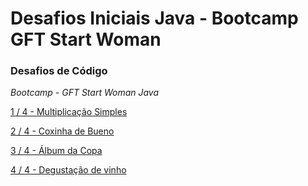 # Desafios Iniciais Java - Bootcamp GFT Start Woman

### Desafios de Código
_*Bootcamp - GFT Start Woman Java*_

[1 / 4 - Multiplicação Simples](https://github.com/Brunarquino/desafios-inicias-java-gft-start-woman/blob/master/src/multiplicacaoSimples/Main.java)

[2 / 4 - Coxinha de Bueno](https://github.com/Brunarquino/desafios-inicias-java-gft-start-woman/blob/master/src/coxinhaBueno/Main.java)

[3 / 4 - Álbum da Copa](https://github.com/Brunarquino/desafios-inicias-java-gft-start-woman/blob/master/src/albumCopa/Main.java)

[4 / 4 - Degustação de vinho](https://github.com/Brunarquino/desafios-inicias-java-gft-start-woman/tree/master/src/degustacaoVinho)

